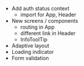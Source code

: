 - Add auth status context
  - import for App, Header
- New screens / components
  <!-- - sign-in form -->
  <!-- - sign-up form -->
  - routing in App
  - different link in Header
  - InfoToolTip
- Adaptive layout
- Loading indicator
- Form validation

<!-- DONE --

-->
